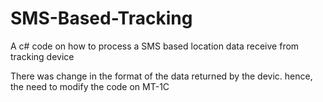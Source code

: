 # SMS-Based-Tracking
A c# code on how to process a SMS based location data receive from tracking device

There was change in the format of the data returned by the devic. hence, the need to modify the code on MT-1C
